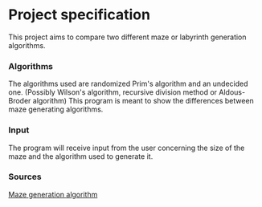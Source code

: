 # Project specification

This project aims to compare two different maze or labyrinth generation algorithms.

### Algorithms

The algorithms used are randomized Prim's algorithm and an undecided one. (Possibly Wilson's algorithm, recursive division method or Aldous-Broder algorithm)
This program is meant to show the differences between maze generating algorithms.

### Input

The program will receive input from the user concerning the size of the maze and the algorithm used to generate it.

### Sources

[Maze generation algorithm](https://en.wikipedia.org/wiki/Maze_generation_algorithm)
